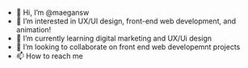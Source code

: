 - 👋 Hi, I’m @maegansw
- 👀 I’m interested in UX/UI design, front-end web development, and animation!
- 🌱 I’m currently learning digital marketing and UX/Ui design
- 💞️ I’m looking to collaborate on front end web developemnt projects
- 📫 How to reach me 

<!---
maegansw/maegansw is a ✨ special ✨ repository because its `README.md` (this file) appears on your GitHub profile.
You can click the Preview link to take a look at your changes.
--->
